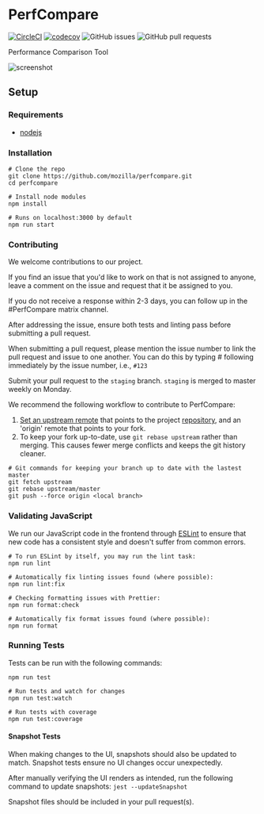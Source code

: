 # PerfCompare

[![CircleCI](https://circleci.com/gh/mozilla/perfcompare/tree/master.svg?style=shield)](https://circleci.com/gh/mozilla/perfcompare/tree/master)
[![codecov](https://codecov.io/gh/mozilla/perfcompare/branch/master/graph/badge.svg?token=XHP440JFDQ)](https://codecov.io/gh/mozilla/perfcompare)
![GitHub issues](https://img.shields.io/github/issues/mozilla/perfcompare)
![GitHub pull requests](https://img.shields.io/github/issues-pr/mozilla/perfcompare)

Performance Comparison Tool

![screenshot](screenshot.png)

## Setup

### Requirements

- [nodejs](https://nodejs.org/en/download/)

### Installation

```
# Clone the repo
git clone https://github.com/mozilla/perfcompare.git
cd perfcompare

# Install node modules
npm install

# Runs on localhost:3000 by default
npm run start
```

### Contributing

We welcome contributions to our project.

If you find an issue that you'd like to work on that is not assigned to anyone, leave a comment on the issue and request that it be assigned to you.

If you do not receive a response within 2-3 days, you can follow up in the #PerfCompare matrix channel.

After addressing the issue, ensure both tests and linting pass before submitting a pull request.

When submitting a pull request, please mention the issue number to link the pull request and issue to one another. You can do this by typing # following immediately by the issue number, i.e., `#123`

Submit your pull request to the `staging` branch. `staging` is merged to master weekly on Monday.

We recommend the following workflow to contribute to PerfCompare:

1. [Set an upstream remote](https://docs.github.com/en/get-started/getting-started-with-git/managing-remote-repositories/) that points to the project [repository](https://github.com/mozilla/perfcompare.git), and an 'origin' remote that points to your fork.
2. To keep your fork up-to-date, use `git rebase upstream` rather than merging. This causes fewer merge conflicts and keeps the git history cleaner.

```
# Git commands for keeping your branch up to date with the lastest master
git fetch upstream
git rebase upstream/master
git push --force origin <local branch>
```

### Validating JavaScript

We run our JavaScript code in the frontend through [ESLint](https://eslint.org/) to ensure that new code has a consistent style and doesn't suffer from common errors.

```
# To run ESLint by itself, you may run the lint task:
npm run lint

# Automatically fix linting issues found (where possible):
npm run lint:fix

# Checking formatting issues with Prettier:
npm run format:check

# Automatically fix format issues found (where possible):
npm run format
```

### Running Tests

Tests can be run with the following commands:

```
npm run test

# Run tests and watch for changes
npm run test:watch

# Run tests with coverage
npm run test:coverage
```

#### Snapshot Tests

When making changes to the UI, snapshots should also be updated to match. Snapshot tests
ensure no UI changes occur unexpectedly.

After manually verifying the UI renders as intended, run the following command to update
snapshots:
`jest --updateSnapshot`

Snapshot files should be included in your pull request(s).
